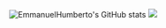 ![EmmanuelHumberto's GitHub stats](https://github-readme-stats.vercel.app/api?username=EmmanuelHumberto&show_icons=true&theme=highcontrast)
<picture>
<source 
  srcset="https://github-readme-stats.vercel.app/api?username=EmmanuelHumberto&show_icons=true&theme=dark"
  media="(prefers-color-scheme: dark)"
/>
<source
  srcset="https://github-readme-stats.vercel.app/api?username=EmmanuelHumberto&show_icons=true"
  media="(prefers-color-scheme: light), (prefers-color-scheme: no-preference)"
/>
<img src="https://github-readme-stats.vercel.app/api?username=EmmanuelHumberto&show_icons=true" />
</picture>
